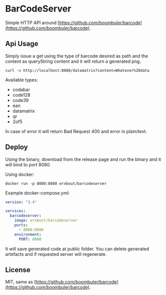 # BarCodeServer

Simple HTTP API around [https://github.com/boombuler/barcode](https://github.com/boombuler/barcode).

## Api Usage

Simply issue a get using the type of barcode desired as path and the content as queryString content and it will return a generated png.

    curl -v http://localhost:8080/datamatrix?content=Whatever%20data

Available types:

* codabar
* code128
* code39
* ean
* datamatrix
* qr
* 2of5

In case of error it will return Bad Request 400 and error in plain/text.

## Deploy

Using the binary, download from the release page and run the binary and it will bind to port 8080.

Using docker:

    docker run -p 8080:8080 erxbout/barcodeserver

Example docker-compose.yml:

``` yaml
version: "3.4"

services:
  barcodeserver:
    image: erxbout/barcodeserver
    ports:
      - 8000:8000
    environment: 
      PORT: 8000

```

It will save generated code at public folder. You can delete generated artefacts and if requested server will regenerate.


## License 

MIT, same as [https://github.com/boombuler/barcode](https://github.com/boombuler/barcode).
